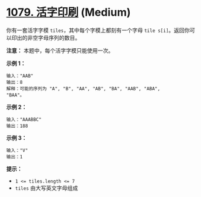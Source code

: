 # [1079. 活字印刷](https://leetcode.cn/problems/letter-tile-possibilities/) (Medium)

你有一套活字字模 `tiles`，其中每个字模上都刻有一个字母 `tile
s[i]`。返回你可以印出的非空字母序列的数目。

**注意：** 本题中，每个活字字模只能使用一次。

**示例 1：**

```
输入："AAB"
输出：8
解释：可能的序列为 "A", "B", "AA", "AB", "BA", "AAB", "ABA",
"BAA"。

```

**示例 2：**

```
输入："AAABBC"
输出：188

```

**示例 3：**

```
输入："V"
输出：1
```

**提示：**

- `1 <= tiles.length <= 7`
- `tiles` 由大写英文字母组成
